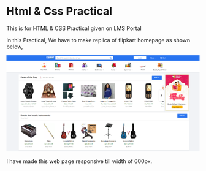 # Html & Css Practical

This is for HTML & CSS Practical given on LMS Portal

In this Practical, We have to make replica of flipkart homepage as shown below,

![image](shopping-cart.png)

I have made this web page responsive till width of 600px.
